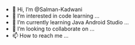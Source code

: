 - 👋 Hi, I’m @Salman-Kadwani
- 👀 I’m interested in code learning ...
- 🌱 I’m currently learning Java Android Studio ...
- 💞️ I’m looking to collaborate on ...
- 📫 How to reach me ...

<!---
Salman-Kadwani/Salman-Kadwani is a ✨ special ✨ repository because its `README.md` (this file) appears on your GitHub profile.
You can click the Preview link to take a look at your changes.
--->
